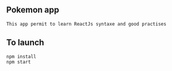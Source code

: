 ## Pokemon app
```
This app permit to learn ReactJs syntaxe and good practises
```

## To launch
```
npm install
npm start
```

